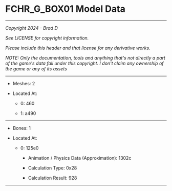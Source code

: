 # FCHR_G_BOX01 Model Data

---

*Copyright 2024 - Brad D*

*See LICENSE for copyright information.*

*Please include this header and that license for any derivative works.*

*NOTE: Only the documentation, tools and anything that's not directly a part of the game's data fall under this copyright. I don't claim any ownership of the game or any of its assets*

---

* Meshes: 2

* Located At:

  * 0: 460

  * 1: a490

---

* Bones: 1

* Located At:

  * 0: 125e0

    * Animation / Physics Data (Approximation): 1302c

    * Calculation Type: 0x28

    * Calculation Result: 928

---

